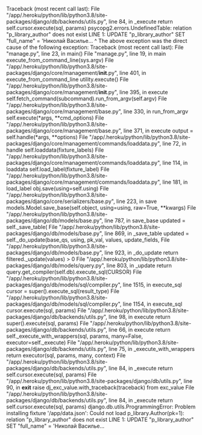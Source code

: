 Traceback (most recent call last):
  File "/app/.heroku/python/lib/python3.8/site-packages/django/db/backends/utils.py", line 84, in _execute
    return self.cursor.execute(sql, params)
psycopg2.errors.UndefinedTable: relation "p_library_author" does not exist
LINE 1: UPDATE "p_library_author" SET "full_name" = 'Николай Василье...
               ^
The above exception was the direct cause of the following exception:
Traceback (most recent call last):
  File "manage.py", line 23, in <module>
    main()
  File "manage.py", line 19, in main
    execute_from_command_line(sys.argv)
  File "/app/.heroku/python/lib/python3.8/site-packages/django/core/management/__init__.py", line 401, in execute_from_command_line
    utility.execute()
  File "/app/.heroku/python/lib/python3.8/site-packages/django/core/management/__init__.py", line 395, in execute
    self.fetch_command(subcommand).run_from_argv(self.argv)
  File "/app/.heroku/python/lib/python3.8/site-packages/django/core/management/base.py", line 330, in run_from_argv
    self.execute(*args, **cmd_options)
  File "/app/.heroku/python/lib/python3.8/site-packages/django/core/management/base.py", line 371, in execute
    output = self.handle(*args, **options)
  File "/app/.heroku/python/lib/python3.8/site-packages/django/core/management/commands/loaddata.py", line 72, in handle
    self.loaddata(fixture_labels)
  File "/app/.heroku/python/lib/python3.8/site-packages/django/core/management/commands/loaddata.py", line 114, in loaddata
    self.load_label(fixture_label)
  File "/app/.heroku/python/lib/python3.8/site-packages/django/core/management/commands/loaddata.py", line 181, in load_label
    obj.save(using=self.using)
  File "/app/.heroku/python/lib/python3.8/site-packages/django/core/serializers/base.py", line 223, in save
    models.Model.save_base(self.object, using=using, raw=True, **kwargs)
  File "/app/.heroku/python/lib/python3.8/site-packages/django/db/models/base.py", line 787, in save_base
    updated = self._save_table(
  File "/app/.heroku/python/lib/python3.8/site-packages/django/db/models/base.py", line 869, in _save_table
    updated = self._do_update(base_qs, using, pk_val, values, update_fields,
  File "/app/.heroku/python/lib/python3.8/site-packages/django/db/models/base.py", line 923, in _do_update
    return filtered._update(values) > 0
  File "/app/.heroku/python/lib/python3.8/site-packages/django/db/models/query.py", line 803, in _update
    return query.get_compiler(self.db).execute_sql(CURSOR)
  File "/app/.heroku/python/lib/python3.8/site-packages/django/db/models/sql/compiler.py", line 1515, in execute_sql
    cursor = super().execute_sql(result_type)
  File "/app/.heroku/python/lib/python3.8/site-packages/django/db/models/sql/compiler.py", line 1154, in execute_sql
    cursor.execute(sql, params)
  File "/app/.heroku/python/lib/python3.8/site-packages/django/db/backends/utils.py", line 98, in execute
    return super().execute(sql, params)
  File "/app/.heroku/python/lib/python3.8/site-packages/django/db/backends/utils.py", line 66, in execute
    return self._execute_with_wrappers(sql, params, many=False, executor=self._execute)
  File "/app/.heroku/python/lib/python3.8/site-packages/django/db/backends/utils.py", line 75, in _execute_with_wrappers
    return executor(sql, params, many, context)
  File "/app/.heroku/python/lib/python3.8/site-packages/django/db/backends/utils.py", line 84, in _execute
    return self.cursor.execute(sql, params)
  File "/app/.heroku/python/lib/python3.8/site-packages/django/db/utils.py", line 90, in __exit__
    raise dj_exc_value.with_traceback(traceback) from exc_value
  File "/app/.heroku/python/lib/python3.8/site-packages/django/db/backends/utils.py", line 84, in _execute
    return self.cursor.execute(sql, params)
django.db.utils.ProgrammingError: Problem installing fixture '/app/data.json': Could not load p_library.Author(pk=1): relation "p_library_author" does not exist
LINE 1: UPDATE "p_library_author" SET "full_name" = 'Николай Василье...